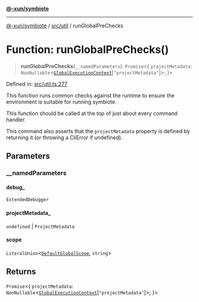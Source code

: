 [**@-xun/symbiote**](../../../README.md)

***

[@-xun/symbiote](../../../README.md) / [src/util](../README.md) / runGlobalPreChecks

# Function: runGlobalPreChecks()

> **runGlobalPreChecks**(`__namedParameters`): `Promise`\<\{ `projectMetadata`: `NonNullable`\<[`GlobalExecutionContext`](../../configure/type-aliases/GlobalExecutionContext.md)\[`"projectMetadata"`\]\>; \}\>

Defined in: [src/util.ts:277](https://github.com/Xunnamius/symbiote/blob/7f1f7a2772751006b2f87a140f0b00c116f4412c/src/util.ts#L277)

This function runs common checks against the runtime to ensure the
environment is suitable for running symbiote.

This function should be called at the top of just about every command
handler.

This command also asserts that the `projectMetadata` property is defined by
returning it (or throwing a CliError if undefined).

## Parameters

### \_\_namedParameters

#### debug_

`ExtendedDebugger`

#### projectMetadata_

`undefined` \| `ProjectMetadata`

#### scope

`LiteralUnion`\<[`DefaultGlobalScope`](../../configure/enumerations/DefaultGlobalScope.md), `string`\>

## Returns

`Promise`\<\{ `projectMetadata`: `NonNullable`\<[`GlobalExecutionContext`](../../configure/type-aliases/GlobalExecutionContext.md)\[`"projectMetadata"`\]\>; \}\>
